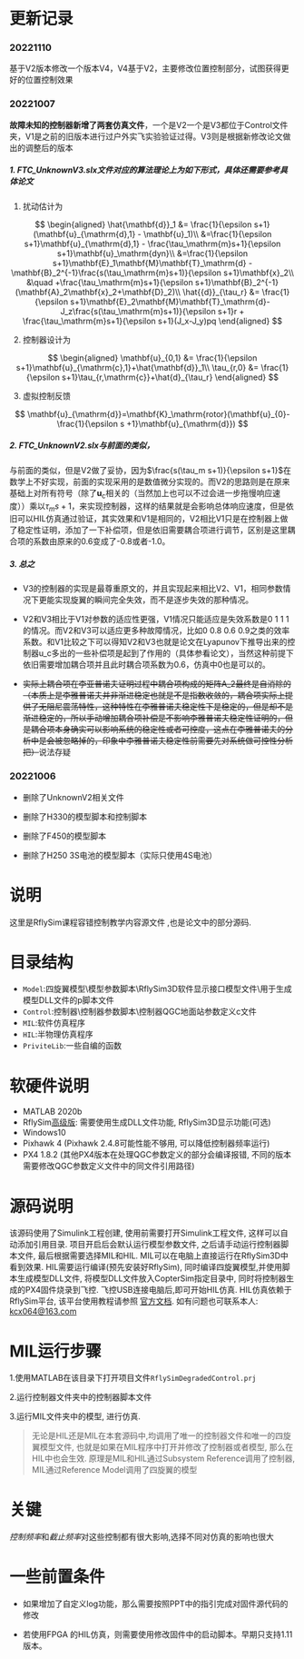 # 更新记录

### 20221110

基于V2版本修改一个版本V4，V4基于V2，主要修改位置控制部分，试图获得更好的位置控制效果

### 20221007

**故障未知的控制器新增了两套仿真文件**，一个是V2一个是V3都位于Control文件夹，V1是之前的旧版本进行过户外实飞实验验证过得。V3则是根据新修改论文做出的调整后的版本

##### 1. FTC_UnknownV3.slx文件对应的算法理论上为如下形式，具体还需要参考具体论文

1. 扰动估计为

$$
\begin{aligned}
            \hat{\mathbf{d}}_1 &= \frac{1}{\epsilon s+1}(\mathbf{u}_{\mathrm{d},1} - \mathbf{u}_1)\\
            &=\frac{1}{\epsilon s+1}\mathbf{u}_{\mathrm{d},1} - \frac{\tau_\mathrm{m}s+1}{\epsilon s+1}\mathbf{u}_\mathrm{dyn}\\
            &=\frac{1}{\epsilon s+1}\mathbf{E}_1\mathbf{M}\mathbf{T}_\mathrm{d} -\mathbf{B}_2^{-1}\frac{s(\tau_\mathrm{m}s+1)}{\epsilon s+1}\mathbf{x}_2\\
            &\quad +\frac{\tau_\mathrm{m}s+1}{\epsilon s+1}\mathbf{B}_2^{-1}(\mathbf{A}_2\mathbf{x}_2+\mathbf{D}_2)\\
            \hat{{d}}_{\tau_r} &= \frac{1}{\epsilon s+1}\mathbf{E}_2\mathbf{M}\mathbf{T}_\mathrm{d}- J_z\frac{s(\tau_\mathrm{m}s+1)}{\epsilon s+1}r + \frac{\tau_\mathrm{m}s+1}{\epsilon s+1}(J_x-J_y)pq
        \end{aligned}
$$

2. 控制器设计为

$$
\begin{aligned}
        \mathbf{u}_{0,1} &= \frac{1}{\epsilon s+1}\mathbf{u}_{\mathrm{c},1}+\hat{\mathbf{d}}_1\\
    \tau_{r,0} &= \frac{1}{\epsilon s+1}\tau_{r,\mathrm{c}}+\hat{d}_{\tau_r}
    \end{aligned}
$$

3. 虚拟控制反馈

$$
\mathbf{u}_{\mathrm{d}}=\mathbf{K}_\mathrm{rotor}(\mathbf{u}_{0}-\frac{1}{\epsilon s +1}\mathbf{u}_{\mathrm{d}})
$$

##### 2. FTC_UnknownV2.slx与前面的类似，

与前面的类似，但是V2做了妥协，因为$\frac{s(\tau_m s+1)}{\epsilon s+1}$在数学上不好实现，前面的实现采用的是数值微分实现的。而V2的思路则是在原来基础上对所有符号（除了$\mathbf{u}_\mathrm{c}$相关的（当然加上也可以不过会进一步拖慢响应速度））乘以$\tau_m s+1$，来实现控制器，这样的结果就是会影响总体响应速度，但是依旧可以HIL仿真通过验证，其实效果和V1是相同的，V2相比V1只是在控制器上做了稳定性证明，添加了一下补偿项，但是依旧需要耦合项进行调节，区别是这里耦合项的系数由原来的0.6变成了-0.8或者-1.0。

##### 3. 总之

- V3的控制器的实现是最尊重原文的，并且实现起来相比V2、V1，相同参数情况下更能实现旋翼的瞬间完全失效，而不是逐步失效的那种情况。

- V2和V3相比于V1对参数的适应性更强，V1情况只能适应是失效系数是0 1 1 1的情况。而V2和V3可以适应更多种故障情况，比如0 0.8 0.6 0.9之类的效率系数。和V1比较之下可以得知V2和V3也就是论文在Lyapunov下推导出来的控制器u_c多出的一些补偿项是起到了作用的（具体参看论文），当然这种前提下依旧需要增加耦合项并且此时耦合项系数为0.6，仿真中0也是可以的。

- ~~实际上耦合项在李亚普诺夫证明过程中耦合项构成的矩阵A_2最终是自消除的（本质上是李雅普诺夫并非渐进稳定也就是不是指数收敛的，耦合项实际上提供了无阻尼震荡特性，这种特性在李雅普诺夫稳定性下是稳定的，但是却不是渐进稳定的，所以手动增加耦合项补偿是不影响李雅普诺夫稳定性证明的，但是耦合项本身确实可以影响系统的稳定性或者可控度，这点在李雅普诺夫的分析中是会被忽略掉的，印象中李雅普诺夫稳定性前需要先对系统做可控性分析把）~~说法存疑

### 20221006

- 删除了UnknownV2相关文件

- 删除了H330的模型脚本和控制脚本

- 删除了F450的模型脚本

- 删除了H250 3S电池的模型脚本（实际只使用4S电池）

# 说明

这里是RflySim课程容错控制教学内容源文件 ,也是论文中的部分源码.

# 目录结构

- `Model`:四旋翼模型\模型参数脚本\RflySim3D软件显示接口模型文件\用于生成模型DLL文件的p脚本文件
- `Control`:控制器\控制器参数脚本\控制器QGC地面站参数定义c文件
- `MIL`:软件仿真程序
- `HIL`:半物理仿真程序
- `PriviteLib`:一些自编的函数

# 软硬件说明

- MATLAB 2020b
- RflySim[高级版](https://rflysim.com/en/index.html): 需要使用生成DLL文件功能, RflySim3D显示功能(可选)
- Windows10
- Pixhawk 4 (Pixhawk 2.4.8可能性能不够用, 可以降低控制器频率运行)
- PX4 1.8.2 (其他PX4版本在处理QGC参数定义的部分会编译报错, 不同的版本需要修改QGC参数定义文件中的同文件引用路径)

# 源码说明

该源码使用了Simulink工程创建, 使用前需要打开Simulink工程文件, 这样可以自动添加引用目录. 项目开启后会默认运行模型参数文件, 之后请手动运行控制器脚本文件, 最后根据需要选择MIL和HIL. MIL可以在电脑上直接运行在RflySim3D中看到效果. HIL需要运行编译(预先安装好RflySim), 同时编译四旋翼模型,并使用脚本生成模型DLL文件, 将模型DLL文件放入CopterSim指定目录中, 同时将控制器生成的PX4固件烧录到飞控. 飞控USB连接电脑后,即可开始HIL仿真. HIL仿真依赖于RflySim平台, 该平台使用教程请参照 [官方文档](https://rflysim.com/en/index.html). 如有问题也可联系本人: kcx064@163.com

# MIL运行步骤

1.使用MATLAB在该目录下打开项目文件`RflySimDegradedControl.prj`

2.运行控制器文件夹中的控制器脚本文件

3.运行MIL文件夹中的模型, 进行仿真.

> 无论是HIL还是MIL在本套源码中,均调用了唯一的控制器文件和唯一的四旋翼模型文件, 也就是如果在MIL程序中打开并修改了控制器或者模型, 那么在HIL中也会生效. 原理是MIL和HIL通过Subsystem Reference调用了控制器, MIL通过Reference Model调用了四旋翼的模型

# 关键

*控制频率*和*截止频率*对这些控制都有很大影响,选择不同对仿真的影响也很大

# 一些前置条件

- 如果增加了自定义log功能，那么需要按照PPT中的指引完成对固件源代码的修改

- 若使用FPGA 的HIL仿真，则需要使用修改固件中的启动脚本。早期只支持1.11版本。